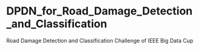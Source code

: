 # DPDN_for_Road_Damage_Detection_and_Classification
Road Damage Detection and Classification Challenge of IEEE Big Data Cup
